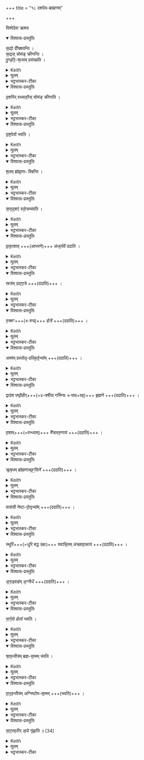 +++
title = "१८ दशपेय-ब्राह्मणम्"

+++

विश्वेदेवा ऋषयः

<details open><summary>विश्वास-प्रस्तुतिः</summary>

स॒द्यो दी᳚ख्षयन्ति ।   
स॒द्यस् सोम॑ङ् क्रीणन्ति ।  
पु॒ण्ड॒रि॒-स्र॒जाम् प्रय॑च्छति ।  
</details>
<details><summary>Keith</summary>

On the same day they consecrate, on the same day they buy the Soma. He presents a lotus wreath. 
</details>
<details><summary>मूलम्</summary>

स॒द्यो दी᳚ख्षयन्ति ।   
स॒द्यस्सोम॑ङ्क्रीणन्ति ।  
पु॒ण्ड॒रि॒स्र॒जाम्प्र य॑च्छति ।  
</details>
<details><summary>भट्टभास्कर-टीका</summary>

1अथ दशपेयस्य तन्त्रविशेषान् कांश्चिद्विदधाति - सद्यो दीक्षयन्तीत्यादि ॥ सद्यस्समानेह्नि । 'सद्यःपरुत्' इति निपात्यते । दीक्षाया यद्भवति, सोमक्रयस्य च यद्भवति सर्वं समानेह्नि कुर्यात् । अशक्यं लुप्यते, शक्यं क्रियते।

एतदुक्तं भवति - एका दीक्षा, तिस्र उपसदः । तत्र द्वादश्यां वारुणयागानन्तरं दशपेयेन दीक्षा इत्यादि प्रथमोपसदं तदहरेव कुर्युरिति । सोमपरिवेषणं परिलुप्यते । दीक्षणीयां कृत्वा वपनदन्तधावनतूष्णींस्नानानि क्रियन्ते । 'आपो अस्मान्' इति स्नानमारभ्य यदपवदितव्यं तस्य स्थाने श्रुतिरेवापवादं विदधाति - पुण्डरिस्रजामीति । पुण्डरीकं पद्मम् । छान्दसो वर्णविकारः, पर्यायान्तरं वा । द्वादशपुणडरीकां स्रजं प्रतिमुञ्चते यजमानस्य शरीरे बध्नाति तूष्णीम् । 'अच्' इति योगविभागात्समासान्तः । 'अङ्गिरसस्सुवर्गं लोकं यन्तः । अप्सु दीक्षान्तपसी प्रावेशयन् । तत्पुण्डरीकमभवत्' इत्यादि ब्राह्मणम्, 'अथास्मै क्षौममहतं' इत्यादि आसनीहारप्रस्थापनदीक्षात् । दीक्षाव्रतं प्रायणीयक्रियया क्रियते । 'प्रायणीयाया ध्रौवादष्टौ' इत्यादेः 'तत्सा गृहेषु निदधाति' इत्यन्तस्य लोपः । अभिषेचनीय एव दशपेयार्थं विक्रयस्य कृतत्वात् 'देवसूर्य' इत्यादि 'प्रजाभ्यस्त्वा ' इत्यन्तो लुप्यते ; पूर्वक्रीतत्वात् ॥
</details>
<details open><summary>विश्वास-प्रस्तुतिः</summary>

द॒शभि॑र् वथ्सत॒रैस् सोम॑ङ् क्रीणाति ।
</details>
<details><summary>Keith</summary>

He buys the Soma with (10) calves. 
</details>
<details><summary>मूलम्</summary>

द॒शभि॑र्वथ्सत॒रैस्सोम॑ङ्क्रीणाति ।
</details>
<details><summary>भट्टभास्कर-टीका</summary>

2अथ क्रमखीशेपमाह - दशभिर्वत्सतैरिति ॥ पूर्वमेव क्रीतं पुरोहितगृहं गतं सोमं फलेन सहाहत्य 'क्षौमेण वाससोपसङ्गृह्य' इत्यादि विस्रंसनान्तं कृत्वा सोमविक्रयेण प्रदाय दशभिर्वत्सतरैः क्रीणाति । द्वितीयं वयः प्राप्नुवन्तो वत्सतराः । 'वत्सोक्षाश्व' इति ष्टरच् । दश वत्सतरान् सोमविक्रयिणे दक्षिणां दत्वा 'अस्मे ज्योतिः' इत्यादि कृत्वाऽऽदत्ते सोमम् । 'मित्रो न एहि' इत्यादि लुप्यते । 'वनेषु व्यन्तरिक्षम्' इत्यादि कुर्यात् । ततो हस्तेन राज्ञो नयनमाप्राग्वंशात् । प्राग्वंशसमीपे यत्र कुत्रचित् सोमफले स्थापयित्वाऽऽतिथ्यं कुर्यात् । आतिथ्यान्तरं सौर्येण चरुणेष्ट्वा पौर्वाह्णिकीभ्यां प्रवर्ग्योपसद्भ्यां प्रचर्य, तदहरेवापराह्णिकीभ्यां प्रचर्य विरामः ; एवं प्रथमोपसदन्तमहस्सन्तिष्ठते ।
</details>
<details open><summary>विश्वास-प्रस्तुतिः</summary>

द॒श॒पेयो॑ भवति ।  
</details>
<details><summary>Keith</summary>

There is a drink for ten. 
</details>
<details><summary>मूलम्</summary>

द॒श॒पेयो॑ भवति ।  
</details>
<details><summary>भट्टभास्कर-टीका</summary>

दशपेयो भवतीति । एकैकस्मिन् चमसे दशदश ब्राह्मणास्सोमं पिबान्ति यस्मिन् स दशपेयः । अधिकरणे 'अचो यत्' इति यत्, 'ईद्यति' इतीत्वं, कृदुत्तरपदप्रकृतिस्वरत्वे 'यतो नावः' इत्याद्युदात्तत्वम्, सप्तपर्णादिवद्वीप्साद्यर्थलाभः । पात्रसंसादनकाले प्राकृतेभ्योतिरिक्ता दश चमसाः प्रयोक्तव्याः, उन्नयनकाले चोन्नेतव्या इति ।
</details>
<details open><summary>विश्वास-प्रस्तुतिः</summary>

श॒तम् ब्रा᳚ह्म॒णाᳶ पि॑बन्ति ।
</details>
<details><summary>Keith</summary>

A hundred Brahmans drink. 
</details>
<details><summary>मूलम्</summary>

श॒तम्ब्रा᳚ह्म॒णाᳶ पि॑बन्ति ।
</details>
<details><summary>भट्टभास्कर-टीका</summary>

शतं ब्राह्मणाः पिबन्तीति । यत एवं चमसेचमसे दशदश ब्राह्मणः पिबन्ति, तस्मात्संहत्य शतं सोमस्य पातारस्सन्तीत्यर्थः ।  

एतेन दशपेयार्थे वीप्सां द्योतयति । ब्राह्मणग्रहणं विशिष्टब्राह्मणपरिग्रहार्थम् । तेन सोमयाजिनः आदशमात्पुरुषादविच्छिन्नसोमपीथाः विद्यावन्तस्त्रैविद्यवृद्धा वा मीमांसादिशास्त्राभियुक्ता वाकोवाक्येतिहासादिपुराणादिज्ञाः कृछ्रचान्द्रायणादितपोनिष्ठाः पवित्रार्थेष्टियज्ञक्रतूनामाहर्तारश्च ब्राह्मणाः पातारो वेदितव्याः ।
</details>
<details open><summary>विश्वास-प्रस्तुतिः</summary>

स॒प्त॒द॒शꣵं  स्तो॒त्रम्भ॑वति ।
</details>
<details><summary>Keith</summary>

The Stotra is the Saptadaśa. 
</details>
<details><summary>मूलम्</summary>

स॒प्त॒द॒शꣵं  स्तो॒त्रम्भ॑वति ।
</details>
<details><summary>भट्टभास्कर-टीका</summary>

सप्तदशं स्तोत्रं भवतीति । सप्तदशस्तोत्रीयाः परिमाणमस्य सप्तदशम् । इदमेव स्तोत्रं स्तोमो भवति । अनुब्राह्मणं च भवति 'सप्तदशो दशपेयः' इति ॥
</details>
<details open><summary>विश्वास-प्रस्तुतिः</summary>

प्रा॒का॒शाव् +++(आभरणे)+++ अ॑ध्व॒र्यवे᳚ ददाति ।
</details>
<details><summary>Keith</summary>

The two ornaments he gives to the Adhvaryu, 
</details>
<details><summary>मूलम्</summary>

प्रा॒का॒शाव॑ध्व॒र्यवे᳚ ददाति ।
</details>
<details><summary>भट्टभास्कर-टीका</summary>

3प्राकाशावित्यादि ॥ सौवर्णं दर्पणद्वयमध्वर्यवे ददाति । प्रकाशन्तेऽत्र रूपाणीति प्रकाशः । अधिकरणे घङ्, 'उपसर्गस्य घञ्यमनुष्ये' इति दीर्घश्छान्दसो वा, थाथादिनोत्तरपदान्तोदात्तत्वम् ।
</details>
<details open><summary>विश्वास-प्रस्तुतिः</summary>

स्रज॑म् उद्गा॒त्रे  +++(ददाति)+++ ।
</details>
<details><summary>Keith</summary>

the garland to the Udgatr, 
</details>
<details><summary>मूलम्</summary>

स्रज॑मुद्गा॒त्रे  +++(ददाति)+++ ।
</details>
<details><summary>भट्टभास्कर-टीका</summary>

स्रजमित्यादि । अत्रापि हिरण्यस्रजमुद्गात्रे ददाति ।
</details>
<details open><summary>विश्वास-प्रस्तुतिः</summary>

रु॒क्मꣳ+++(←रुच्)+++ होत्रे᳚   +++(ददाति)+++ ।
</details>
<details><summary>Keith</summary>

the round ornament to the Hotr, 
</details>
<details><summary>मूलम्</summary>

रु॒क्मꣳ होत्रे᳚   +++(ददाति)+++ ।
</details>
<details><summary>भट्टभास्कर-टीका</summary>

रुक्ममिति । रुक्मं रुचकम् । हिरण्यमिति केचित् ।
</details>
<details open><summary>विश्वास-प्रस्तुतिः</summary>

अश्व॑म् प्रस्तोतृ-प्रतिह॒र्तृभ्या᳚म्  +++(ददाति)+++ ।
</details>
<details><summary>Keith</summary>

a horse to the Prastotr and Pratihartr, 
</details>
<details><summary>मूलम्</summary>

अश्व॑म्प्रस्तोतृप्रतिह॒र्तृभ्या᳚म्  +++(ददाति)+++ ।
</details>
<details><summary>भट्टभास्कर-टीका</summary>

अश्वमिति गतम् ।
</details>
<details open><summary>विश्वास-प्रस्तुतिः</summary>

द्वाद॑श पष्ठौ॒हीर्+++(=४-वर्षीया गर्भिण्यः ←पष्ठ+वह्)+++ ब्र॒ह्मणे॑  +++(ददाति)+++ ।
</details>
<details><summary>Keith</summary>

twelve heifers to the Brahman, 
</details>
<details><summary>मूलम्</summary>

द्वाद॑श पष्ठौ॒हीर्ब्र॒ह्मणे॑  +++(ददाति)+++ ।
</details>
<details><summary>भट्टभास्कर-टीका</summary>

द्वादशेति । चतुर्वर्षास्स्त्रीगवीः । पष्ठं वहन्तीति 'वहेश्च' इति ण्विः, 'वाहः' इति ङीष्, 'वाह ऊठ्' 'एत्येधत्यूठ्सु' इति वृद्धिः । द्वौ च दश च द्वादश । 'अष्टनस्सङ्ख्यायाम्' इत्यात्वम्, 'सङ्ख्या' इति पूर्वपदप्रकृतिस्वरत्वम् ।

</details>
<details open><summary>विश्वास-प्रस्तुतिः</summary>

व॒शाम्+++(=वन्ध्याम्)+++ मै᳚त्रावरु॒णाय॑  +++(ददाति)+++ ।
</details>
<details><summary>Keith</summary>

a cow to the Maitravaruna, 
</details>
<details><summary>मूलम्</summary>

व॒शाम्मै᳚त्रावरु॒णाय॑  +++(ददाति)+++ ।
</details>
<details><summary>भट्टभास्कर-टीका</summary>

वशा वन्ध्या ।
</details>
<details open><summary>विश्वास-प्रस्तुतिः</summary>

ऋ॒ष॒भम् ब्रा᳚ह्मणाच्छ॒ꣳ॒सिने᳚   +++(ददाति)+++ ।
</details>
<details><summary>Keith</summary>

a bull to the Brahmanacchansin, 
</details>
<details><summary>मूलम्</summary>

ऋ॒ष॒भम्ब्रा᳚ह्मणाच्छ॒ꣳ॒सिने᳚   +++(ददाति)+++ ।
</details>
<details><summary>भट्टभास्कर-टीका</summary>

ऋषभः खेलगतिः । ब्राह्मणादाहृत्य शंसति ब्राह्मणानि शंसति वा ब्राह्मणाच्छंसीति । 'सुप्यजातौ णिनिः', 'ब्राह्मणाच्छंसिन उपसङ्ख्यानम्' इति पञ्चम्या अलुक् । पक्षान्तरे छान्दसोदुगागमः ।
</details>
<details open><summary>विश्वास-प्रस्तुतिः</summary>

वास॑सी नेष्टा-पो॒तृभ्या᳚म्  +++(ददाति)+++ ।
</details>
<details><summary>Keith</summary>

garments to the Nestr and Potr, 
</details>
<details><summary>मूलम्</summary>

वास॑सी नेष्टापो॒तृभ्या᳚म्  +++(ददाति)+++ ।
</details>
<details><summary>भट्टभास्कर-टीका</summary>

नेष्टा च पोता च नेष्टापोतारौ । 'आनङृतो द्वन्द्वे' इत्यानङ् ।
</details>
<details open><summary>विश्वास-प्रस्तुतिः</summary>

स्थूरि॑+++(=धुरि बद्ध उक्षः)+++ यवाचि॒तम् अ॑च्छावा॒काय॑   +++(ददाति)+++ ।
</details>
<details><summary>Keith</summary>

a wagon drawn by one ox laden with barley to the Achavaka, 
</details>
<details><summary>मूलम्</summary>

स्थूरि॑ यवाचि॒तम॑च्छावा॒काय॑   +++(ददाति)+++ ।
</details>
<details><summary>भट्टभास्कर-टीका</summary>

स्थूरीति । स्थूरिः पष्ठवाट् । तत्साधर्म्याद्गोयुक्तो रथ उच्यते । यवाचितं यवा अस्मिन्नचीयन्ते यवैर्वा आचितमिति शकटमुच्यते । 'संज्ञायामनाचितादीनाम्' इत्युत्तरपदान्तोदात्तत्वं व्यत्ययेन प्रवर्तते । अच्छाभिमुख्येन ब्रवीतीत्यच्छावाकः । 'हलश्च' इति संज्ञायां घञ्, छान्दसो दीर्घः ।
</details>
<details open><summary>विश्वास-प्रस्तुतिः</summary>

अ॒न॒ड्वाह॑म् अ॒ग्नीधे᳚  +++(ददाति)+++ ।
</details>
<details><summary>Keith</summary>

a draught ox to the Agnidh. 
</details>
<details><summary>मूलम्</summary>

अ॒न॒ड्वाह॑म॒ग्नीधे᳚  +++(ददाति)+++ ।
</details>
<details><summary>भट्टभास्कर-टीका</summary>

अनड्वाहमिति । अनो वहतीत्यनड्वान् । पृषोदरादिः । अग्निमिन्ध इत्यग्नीत् ।
</details>
<details open><summary>विश्वास-प्रस्तुतिः</summary>

भा॒र्ग॒वो होता᳚ भवति  ।
</details>
<details><summary>Keith</summary>

The Hotr is a Bhargava;
</details>
<details><summary>मूलम्</summary>

भा॒र्ग॒वो होता᳚ भवति  ।
</details>
<details><summary>भट्टभास्कर-टीका</summary>

भार्गव इति । ऋत्विग्वरण एव भार्गवः भृगोरपत्यं तत्र वरितव्यः । श्रायन्तीयमिति ।
</details>
<details open><summary>विश्वास-प्रस्तुतिः</summary>

श्रा॒य॒न्तीय॑म् ब्रह्म-सा॒मम् भ॑वति ।
</details>
<details><summary>Keith</summary>

the Saman of the Brahman is the Śrayantiya; 
</details>
<details><summary>मूलम्</summary>

श्रा॒य॒न्तीय॑म्ब्रह्मसा॒मम्भ॑वति ।
</details>
<details><summary>भट्टभास्कर-टीका</summary>

ब्रह्मस्साम ब्रह्मसामम् । पूर्ववदच् । श्रायन्तीयं भवति 'श्रायन्त सूर्यम्' इत्यस्यामृचि गेयं भवति । श्रायन्तशब्दोस्मिन्नस्तीति श्रायन्तीयं साम । 'मतौ छस्सूक्तसाम्नोः' इति छः ।
</details>
<details open><summary>विश्वास-प्रस्तुतिः</summary>

वा॒र॒व॒न्तीय॑म् अग्निष्टोम-सा॒मम्  +++(भवति)+++ ।
</details>
<details><summary>Keith</summary>

the Agnistoma Saman is the Varavantiya. 
</details>
<details><summary>मूलम्</summary>

वा॒र॒व॒न्तीय॑मग्निष्टोमसा॒मम्  +++(भवति)+++ ।
</details>
<details><summary>भट्टभास्कर-टीका</summary>

वारवन्तीयमिति । अग्निष्टोमस्य सामाग्निष्टोमसामं, येनाग्निष्टोमस्सन्तिष्ठते । पूर्ववदच् । तद्वारवन्तीयं भवति । 'अश्वं नत्वा वारवन्तम्' इत्यस्यामृचि गेयं भवति । वारवन्तमित्यस्मात्पूर्ववन्मत्वर्थे छः ।
</details>
<details open><summary>विश्वास-प्रस्तुतिः</summary>

सा॒र॒स्व॒तीर् अ॒पो गृ॑ह्णाति ॥ [34]
</details>
<details><summary>Keith</summary>

He takes water of the Sarasvati.
</details>
<details><summary>मूलम्</summary>

सा॒र॒स्व॒तीर॒पो गृ॑ह्णाति ॥ [34]
</details>
<details><summary>भट्टभास्कर-टीका</summary>

सारस्वतीरिति । सरस्वतीनाम नदी । तदीया अपो वसतीवरीर्गृह्णाति, यदा सरस्वत्यास्समीपे यजते । इतरथा सरस्वतीजलमाहृत्य बहुयाजिकुम्भस्थं गृह्णातीत्याहुः । 'ऊडिदम्' इत्यद्भ्यो द्वितीयाया उदात्तत्वम् ॥

इत्यष्टमेष्टादशोनुवाकः ॥  
</details>
